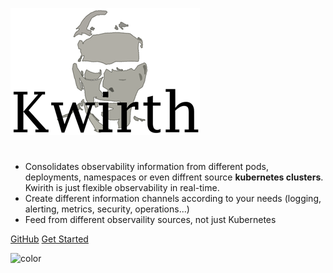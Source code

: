 <!-- _coverpage.md -->

![logo](./_media/kwirth-logo-30.png)

#
- Consolidates observability information from different pods, deployments, namespaces or even diffrent source **kubernetes clusters**. Kwirith is just flexible observability in real-time.
- Create different information channels according to your needs (logging, alerting, metrics, security, operations...)
- Feed from different observaility sources, not just Kubernetes

[GitHub](https://github.com/jfvilas/kwirth/)
[Get Started](/0.4.20/index)

![color](#ffffff)
